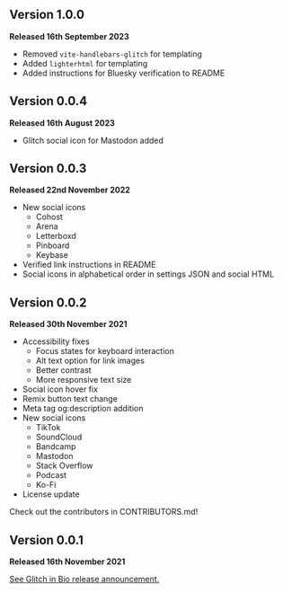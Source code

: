 ## Version 1.0.0

**Released 16th September 2023**

* Removed `vite-handlebars-glitch` for templating
* Added `lighterhtml` for templating
* Added instructions for Bluesky verification to README

## Version 0.0.4

**Released 16th August 2023**

* Glitch social icon for Mastodon added
    
## Version 0.0.3

**Released 22nd November 2022**

* New social icons
    * Cohost
    * Arena
    * Letterboxd
    * Pinboard
    * Keybase
* Verified link instructions in README
* Social icons in alphabetical order in settings JSON and social HTML

## Version 0.0.2 

**Released 30th November 2021**

* Accessibility fixes
    * Focus states for keyboard interaction
    * Alt text option for link images
    * Better contrast 
    * More responsive text size
* Social icon hover fix 
* Remix button text change 
* Meta tag og:description addition
* New social icons
    * TikTok
    * SoundCloud
    * Bandcamp
    * Mastodon
    * Stack Overflow
    * Podcast
    * Ko-Fi
* License update 

Check out the contributors in CONTRIBUTORS.md!

## Version 0.0.1

**Released 16th November 2021**

[See Glitch in Bio release announcement.](https://blog.glitch.com/post/announcing-glitch-in-bio-the-easiest-way-to-share-your-links)
